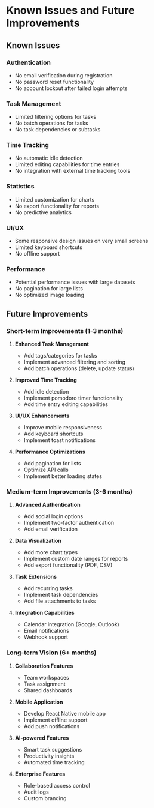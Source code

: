 # Known Issues and Future Improvements

## Known Issues

### Authentication
- No email verification during registration
- No password reset functionality
- No account lockout after failed login attempts

### Task Management
- Limited filtering options for tasks
- No batch operations for tasks
- No task dependencies or subtasks

### Time Tracking
- No automatic idle detection
- Limited editing capabilities for time entries
- No integration with external time tracking tools

### Statistics
- Limited customization for charts
- No export functionality for reports
- No predictive analytics

### UI/UX
- Some responsive design issues on very small screens
- Limited keyboard shortcuts
- No offline support

### Performance
- Potential performance issues with large datasets
- No pagination for large lists
- No optimized image loading

## Future Improvements

### Short-term Improvements (1-3 months)

1. **Enhanced Task Management**
   - Add tags/categories for tasks
   - Implement advanced filtering and sorting
   - Add batch operations (delete, update status)

2. **Improved Time Tracking**
   - Add idle detection
   - Implement pomodoro timer functionality
   - Add time entry editing capabilities

3. **UI/UX Enhancements**
   - Improve mobile responsiveness
   - Add keyboard shortcuts
   - Implement toast notifications

4. **Performance Optimizations**
   - Add pagination for lists
   - Optimize API calls
   - Implement better loading states

### Medium-term Improvements (3-6 months)

1. **Advanced Authentication**
   - Add social login options
   - Implement two-factor authentication
   - Add email verification

2. **Data Visualization**
   - Add more chart types
   - Implement custom date ranges for reports
   - Add export functionality (PDF, CSV)

3. **Task Extensions**
   - Add recurring tasks
   - Implement task dependencies
   - Add file attachments to tasks

4. **Integration Capabilities**
   - Calendar integration (Google, Outlook)
   - Email notifications
   - Webhook support

### Long-term Vision (6+ months)

1. **Collaboration Features**
   - Team workspaces
   - Task assignment
   - Shared dashboards

2. **Mobile Application**
   - Develop React Native mobile app
   - Implement offline support
   - Add push notifications

3. **AI-powered Features**
   - Smart task suggestions
   - Productivity insights
   - Automated time tracking

4. **Enterprise Features**
   - Role-based access control
   - Audit logs
   - Custom branding